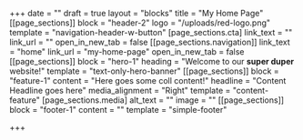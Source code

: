 +++
date = ""
draft = true
layout = "blocks"
title = "My Home Page"
[[page_sections]]
block = "header-2"
logo = "/uploads/red-logo.png"
template = "navigation-header-w-button"
[page_sections.cta]
link_text = ""
link_url = ""
open_in_new_tab = false
[[page_sections.navigation]]
link_text = "home"
link_url = "my-home-page"
open_in_new_tab = false
[[page_sections]]
block = "hero-1"
heading = "Welcome to our <strong>super duper</strong> website!"
template = "text-only-hero-banner"
[[page_sections]]
block = "feature-1"
content = "Here goes some coll content!"
headline = "Content Headline goes here"
media_alignment = "Right"
template = "content-feature"
[page_sections.media]
alt_text = ""
image = ""
[[page_sections]]
block = "footer-1"
content = ""
template = "simple-footer"

+++
